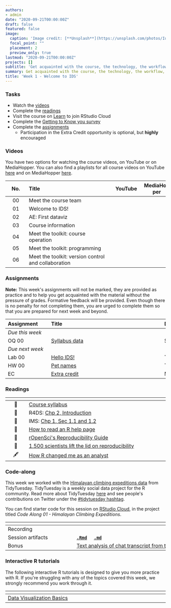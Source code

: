 ```yaml
---
authors:
- admin
date: "2020-09-21T00:00:00Z"
draft: false
featured: false
image:
  caption: 'Image credit: [**Unsplash**](https://unsplash.com/photos/IuLgi9PWETU)'
  focal_point: ""
  placement: 2
  preview_only: true
lastmod: "2020-09-21T00:00:00Z"
projects: []
subtitle: 'Get acquainted with the course, the technology, the workflow, and the skills you will acquire throughout the semester :toolbox:'
summary: Get acquainted with the course, the technology, the workflow, and the skills you will acquire throughout the semester.
title: 'Week 1 - Welcome to IDS'
---
```


### Tasks

- Watch the [videos](/post/01-week/#videos)
- Complete the [readings](/post/01-week/#readings)
- Visit the course on [Learn](https://www.learn.ed.ac.uk/) to join RStudio Cloud
- Complete the [Getting to Know you survey](https://forms.office.com/Pages/ResponsePage.aspx?id=sAafLmkWiUWHiRCgaTTcYRiRHjHRDWhOuLE_6JyNA0dUMkU3TzFXRTkyTFBVVjBLVUVTRDdJVlg2WS4u)
- Complete the [assignments](/post/01-week/#assignments)
  - Participation in the Extra Credit opportunity is optional, but **highly** encouraged

### Videos

You have two options for watching the course videos, on YouTube or on MediaHopper. You can also find a playlists for all course videos on YouTube [here](https://www.youtube.com/playlist?list=PLNUVZZ6hfXX1tyUykCWShOKZdIB0TIhtM) and on MediaHopper [here](https://media.ed.ac.uk/playlist/dedicated/183821961/1_r35z2f16/).

| <div style="width:50px;text-align:center">No.</div> | <div style="width:250px;text-align:left">Title</div> | <div style="width:80px;text-align:center">YouTube</div> | <div style="width:80px;text-align:center">MediaHopper</div> |  <div style="width:80px;text-align:center">Slides</div> | <div style="width:80px;text-align:center">Length</div> |
|:---:|:---------------------|:-------:|:-----------:|:--------:|:------:|
| 00  | Meet the course team | [<span style="color: red;"><i class="fab fa-youtube fa-lg"></i></span>](https://youtu.be/lX93oBGaBwQ) | [<span style="color: #0A1E3F;"><i class="fas fa-file-video fa-lg"></i></span>](https://media.ed.ac.uk/media/IDS+-+Meet+the+course+team/1_q82gknap) |  | 02:36 |
| 01  | Welcome to IDS!      | [<span style="color: red;"><i class="fab fa-youtube fa-lg"></i></span>](https://youtu.be/OJ1xR0ObhIw) | [<span style="color: #0A1E3F;"><i class="fas fa-file-video fa-lg"></i></span>](https://media.ed.ac.uk/media/Week+1+-+01+-+Welcome+to+IDS%21/1_b5uz1e1a) | [<span style="color: #4b5357;"><i class="fas fa-desktop fa-lg"></i></span>](https://ids-s1-20.github.io/slides/week-01/w1-d01-welcome/w1-d01-welcome.html#1)  | 15:07 |
| 02  | AE: First dataviz    | [<span style="color: red;"><i class="fab fa-youtube fa-lg"></i></span>](https://youtu.be/r-uTBEclM1E) | [<span style="color: #0A1E3F;"><i class="fas fa-file-video fa-lg"></i></span>](https://media.ed.ac.uk/media/IDS+-+Week+01+-+02+-+First+dataviz/1_krzz4v2a) | [<span style="color: #4b5357;"><i class="fas fa-desktop fa-lg"></i></span>](https://ids-s1-20.github.io/slides/week-01/w1-d02-your-turn-unvotes-covid/w1-d02-your-turn-unvotes-covid.html#1) | 08:10 |
| 03  | Course information   | [<span style="color: red;"><i class="fab fa-youtube fa-lg"></i></span>](https://youtu.be/ICBb9yWwgbA) | [<span style="color: #0A1E3F;"><i class="fas fa-file-video fa-lg"></i></span>](https://media.ed.ac.uk/media/IDS+-+Week+01+-+03+-+Course+information/1_5kvzfhgv) | [<span style="color: #4b5357;"><i class="fas fa-desktop fa-lg"></i></span>](https://ids-s1-20.github.io/slides/week-01/w1-d03-course-information/w1-d03-course-information.html#1) | 26:17 |
| 04  | Meet the toolkit: course operation     | [<span style="color: red;"><i class="fab fa-youtube fa-lg"></i></span>](https://youtu.be/KA4zOPgZqN8) | [<span style="color: #0A1E3F;"><i class="fas fa-file-video fa-lg"></i></span>](https://media.ed.ac.uk/media/IDS+-+Week+01+-+04+-+Meet+the+toolkitA+Course+operation/1_spbwu8g0) | [<span style="color: #4b5357;"><i class="fas fa-desktop fa-lg"></i></span>](https://ids-s1-20.github.io/slides/week-01/w1-d04-toolkit-course/w1-d04-toolkit-course.html#1) | 10:45 |
| 05  | Meet the toolkit: programming     | [<span style="color: red;"><i class="fab fa-youtube fa-lg"></i></span>](https://youtu.be/mTAZLFcpnLI) | [<span style="color: #0A1E3F;"><i class="fas fa-file-video fa-lg"></i></span>](https://media.ed.ac.uk/media/IDS+-+Week+01+-+05+-+Meet+the+toolkitA+Programming/1_pbi0vuko) | [<span style="color: #4b5357;"><i class="fas fa-desktop fa-lg"></i></span>](https://ids-s1-20.github.io/slides/week-01/w1-d05-toolkit-r/w1-d05-toolkit-r.html#1) | 34:17 |
| 06  | Meet the toolkit: version control and collaboration     | [<span style="color: red;"><i class="fab fa-youtube fa-lg"></i></span>](https://youtu.be/124DQasLyNQ) | [<span style="color: #0A1E3F;"><i class="fas fa-file-video fa-lg"></i></span>](https://media.ed.ac.uk/media/IDS+-+Week+01+-+06+-+Meet+the+toolkitA+Version+control+and+collaboration/1_e2snrdxn) | [<span style="color: #4b5357;"><i class="fas fa-desktop fa-lg"></i></span>](https://ids-s1-20.github.io/slides/week-01/w1-d05-toolkit-git/w1-d06-toolkit-git.html#1) | 11:24 |

### Assignments

**Note:** This week's assignments will not be marked, they are provided as practice and to help you get acquainted with the material without the pressure of grades. Formative feedback will be provided. Even though there is no penalty for not completing them, you are urged to complete them so that you are prepared for next week and beyond.

| <div style="width:120px;text-align:left">Assignment</div> | <div style="width:340px;text-align:left">Title</div> | <div style="width:200px;text-align:left">Due</div> |
|:---|:---|:---|
| *Due this week* | | |
| OQ 00 | [Syllabus data](https://minecr.shinyapps.io/00-overview) | Sun, 27 Sep, 23:59 UK |
| *Due next week* | | |
| Lab 00 | [Hello IDS!](https://ids-s1-20.github.io/labs/lab-00/lab-00-hello-ids.html) | Tue, 29 Sep, 16:00 UK |
| HW 00  | [Pet names](https://ids-s1-20.github.io/homework/hw-00/hw-00-pet-names.html) | Thur, 1 Oct, 16:00 UK |
| EC | [Extra credit](/extra-credit/extra-credit-01.html) | Multiple (see assignment) |

### Readings

| <div style="width:50px"></div>  | <div style="width:420px"></div>  |  <div style="width:200px"></div> |
|:---:|:---|:---:|
| :page_facing_up: | [Course syllabus](https://introds.org/) | **Required** | 
| :open_book: | R4DS: [Chp 2, Introduction](https://r4ds.had.co.nz/explore-intro.html) | **Required** |
| :open_book: | IMS: [Chp 1, Sec 1.1 and 1.2](https://openintro-ims.netlify.app/getting-started-with-data.html#basic-stents-strokes) | **Required** |
| :page_facing_up: | [How to read an R help page](https://socviz.co/appendix.html#a-little-more-about-r) | Optional | 
| :page_facing_up: | [rOpenSci's Reproducibility Guide](https://ropensci.github.io/reproducibility-guide/sections/introduction/) | Optional |
| :page_facing_up: | [1,500 scientists lift the lid on reproducibility](https://www.nature.com/news/1-500-scientists-lift-the-lid-on-reproducibility-1.19970) | Optional |
|  :fountain_pen:  | [How R changed me as an analyst](https://nhsrcommunity.com/blog/how-r-changed-me-as-an-analyst/) | Optional

### Code-along

This week we worked with the [Himalayan climbing expeditions data](https://github.com/rfordatascience/tidytuesday/blob/master/data/2020/2020-09-22/readme.md) from TidyTuesday. TidyTuesday is a weekly social data project for the R community. Read more about TidyTuesday [here](https://github.com/rfordatascience/tidytuesday) and see people's contributions on Twitter under the [#tidytuesday hashtag](https://twitter.com/search?q=tidytuesday&src=typed_query). 

You can find starter code for this session on [RStudio Cloud](https://rstudio.cloud/), in the project titled *Code Along 01 - Himalayan Climbing Expeditions*.

| <div style="width:200px"></div>  | <div style="width:480px"></div>  |
|:---|:---|
| Recording | [<span style="color: red;"><i class="fab fa-youtube fa-lg"></i></span>](https://youtu.be/QiNlCEPw6Gc) &nbsp;&nbsp;&nbsp;&nbsp;&nbsp; [<span style="color: #0A1E3F;"><i class="fas fa-file-video fa-lg"></i></span>](https://media.ed.ac.uk/media/IDS+-+Week+01+-+Code+along/1_41jajjd7) |
| Session artifacts | [**`.Rmd`**](https://github.com/ids-s1-20/code-along/blob/master/01-code-along/himalayan-climbing.Rmd) &nbsp;&nbsp;&nbsp; [**`.md`**](https://github.com/ids-s1-20/code-along/blob/master/01-code-along/himalayan-climbing.md) |
| Bonus | [Text analysis of chat transcript from the session!](https://github.com/ids-s1-20/code-along/blob/master/01-code-along/01-chat-analysis.md) |

### Interactive R tutorials

The following interactive R tutorials is designed to give you more practice with R. If you're struggling with any of the topics covered this week, we strongly recommend you work through it.

|  <div style="width:480px"></div>  |  <div style="width:200px"></div>  |
|:---|:---|
| [Data Visualization Basics](https://rstudio.cloud/learn/primers/1.1) | Extra practice |
